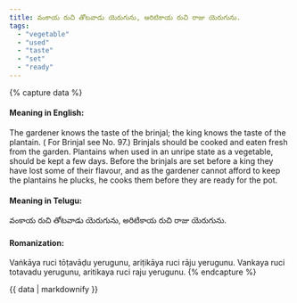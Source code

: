 ```yaml
---
title: వంకాయ రుచి తోటవాడు యెరుగును, అరిటికాయ రుచి రాజు యెరుగును.
tags:
  - "vegetable"
  - "used"
  - "taste"
  - "set"
  - "ready"
---
```


{% capture data %}
#### Meaning in English:
The gardener knows the taste of the brinjal; the king knows the taste of the plantain.
( For Brinjal see No. 97.)
Brinjals should be cooked and eaten fresh from the garden. Plantains when used in an unripe state as a vegetable, should be kept a few days. Before the brinjals are set before a king they have lost some of their flavour, and as the gardener cannot afford to keep the plantains he plucks, he cooks them before they are ready for the pot.

#### Meaning in Telugu:
వంకాయ రుచి తోటవాడు యెరుగును, అరిటికాయ రుచి రాజు యెరుగును.

#### Romanization:
Vaṅkāya ruci tōṭavāḍu yerugunu, ariṭikāya ruci rāju yerugunu.
Vankaya ruci totavadu yerugunu, aritikaya ruci raju yerugunu.
{% endcapture %}

{{ data | markdownify }}

